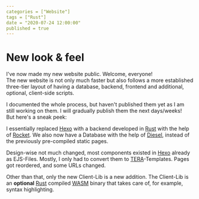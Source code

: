 ```yaml
---
categories = ["Website"]
tags = ["Rust"]
date = "2020-07-24 12:00:00"
published = true
---
```


# New look & feel

I've now made my new website public.
Welcome, everyone!  
The new website is not only much faster but also follows a more established three-tier layout of having a database, backend, frontend and additional, optional, client-side scripts.

I documented the whole process, but haven't published them yet as I am still working on them.
I will gradually publish them the next days/weeks!  
But here's a sneak peek:  

I essentially replaced [Hexo] with a backend developed in [Rust] with the help of [Rocket].
We also now have a Database with the help of [Diesel], instead of the previously pre-compiled static pages.

Design-wise not much changed, most components existed in [Hexo] already as EJS-Files.
Mostly, I only had to convert them to [TERA]-Templates.
Pages got reordered, and some URLs changed.

Other than that, only the new Client-Lib is a new addition.
The Client-Lib is an **optional** [Rust] compiled [WASM] binary that takes care of, for example, syntax highlighting.

[hexo]: https://hexo.io/
[rust]: https://www.rust-lang.org/
[rocket]: https://rocket.rs/
[diesel]: https://diesel.rs/
[wasm]: https://webassembly.org/
[tera]: tera.netlify.app/
